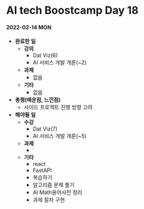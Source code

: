 # AI tech Boostcamp Day 18

#### 2022-02-14 MON

- **완료한 일**
  - **강의**
    - Dat Viz(6)
    - AI 서비스 개발 개론(~2)
  - **과제**
    - 없음
  - **기타**
    - 없음
- **총평(배운점, 느낀점)**
  - 사이드 프로젝트 진행 방향 고려
- **해야될 일**
  - **수강**
    - Dat Viz(7)
    - AI 서비스 개발 개론(~5)
  - **과제**
    - `
  - **기타**
    - react
    - FastAPI
    - 복습하기
    - 알고리즘 문제 풀기
    - AI Math용어사전 정리
    - 과제 절차 구현
